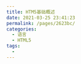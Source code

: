 ```yaml
---
title: HTM5基础概述
date: 2021-03-25 23:41:23
permalink: /pages/2623bc/
categories:
  - 语言
  - HTML5
tags:
  - 
---
```


